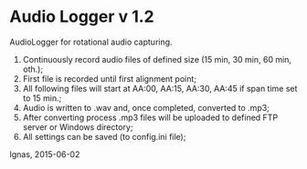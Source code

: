# Audio Logger v 1.2
AudioLogger for rotational audio capturing.

1. Continuously record audio files of defined size (15 min, 30 min, 60 min, oth.);
2. First file is recorded until first alignment point;
3. All following files will start at AA:00, AA:15, AA:30, AA:45 if span time set to 15 min.;
3. Audio is written to .wav and, once completed, converted to .mp3;
4. After converting process .mp3 files will be uploaded to defined FTP server or Windows directory;
5. All settings can be saved (to config.ini file);


Ignas, 2015-06-02
